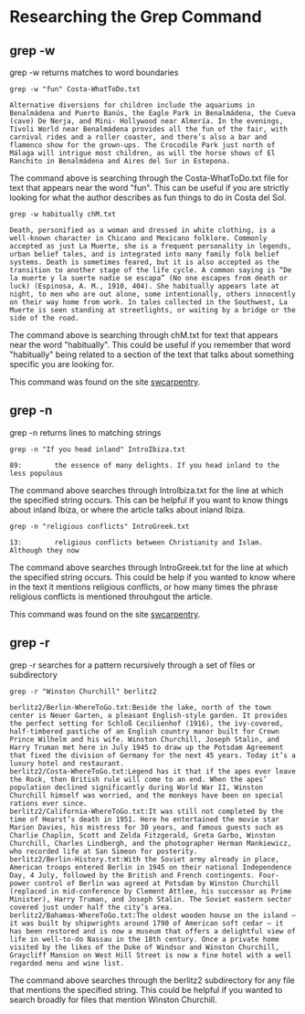 # Researching the Grep Command 

## grep -w 

grep -w returns matches to word boundaries

    grep -w "fun" Costa-WhatToDo.txt
    
    Alternative diversions for children include the aquariums in Benalmádena and Puerto Banús, the Eagle Park in Benalmádena, the Cueva (cave) De Nerja, and Mini- Hollywood near Almería. In the evenings, Tívoli World near Benalmádena provides all the fun of the fair, with carnival rides and a roller coaster, and there’s also a bar and flamenco show for the grown-ups. The Crocodile Park just north of Málaga will intrigue most children, as will the horse shows of El Ranchito in Benalmádena and Aires del Sur in Estepona.
    
The command above is searching through the Costa-WhatToDo.txt file for text that appears near the word "fun". This can be useful if you are strictly looking for what the author describes as fun things to do in Costa del Sol. 

    grep -w habitually chM.txt
    
    Death, personified as a woman and dressed in white clothing, is a well-known character in Chicano and Mexicano folklore. Commonly accepted as just La Muerte, she is a frequent personality in legends, urban belief tales, and is integrated into many family folk belief systems. Death is sometimes feared, but it is also accepted as the transition to another stage of the life cycle. A common saying is “De la muerte y la suerte nadie se escapa” (No one escapes from death or luck) (Espinosa, A. M., 1910, 404). She habitually appears late at night, to men who are out alone, some intentionally, others innocently on their way home from work. In tales collected in the Southwest, La Muerte is seen standing at streetlights, or waiting by a bridge or the side of the road.
    
The command above is searching through chM.txt for text that appears near the word "habitually". This could be useful if you remember that word "habitually" being related to a section of the text that talks about something specific you are looking for. 
    
This command was found on the site [swcarpentry](https://swcarpentry.github.io/shell-novice/07-find/index.html#:~:text=The%20grep%20command%20searches%20through).

## grep -n 

grep -n returns lines to matching strings

    grep -n "If you head inland" IntroIbiza.txt
    
    89:        the essence of many delights. If you head inland to the less populous
    
The command above searches through IntroIbiza.txt for the line at which the specified string occurs. This can be helpful if you want to know things about inland Ibiza, or where the article talks about inland Ibiza. 

    grep -n "religious conflicts" IntroGreek.txt
    
    13:        religious conflicts between Christianity and Islam. Although they now
    
The command above searches through IntroGreek.txt for the line at which the specified string occurs. This could be help if you wanted to know where in the text it mentions religious conflicts, or how many times the phrase religious conflicts is mentioned throuhgout the article.

This command was found on the site [swcarpentry](https://swcarpentry.github.io/shell-novice/07-find/index.html#:~:text=The%20grep%20command%20searches%20through).

## grep -r 

grep -r searches for a pattern recursively through a set of files or subdirectory

    grep -r "Winston Churchill" berlitz2
    
    berlitz2/Berlin-WhereToGo.txt:Beside the lake, north of the town center is Neuer Garten, a pleasant English-style garden. It provides the perfect setting for Schloß Cecilienhof (1916), the ivy-covered, half-timbered pastiche of an English country manor built for Crown Prince Wilhelm and his wife. Winston Churchill, Joseph Stalin, and Harry Truman met here in July 1945 to draw up the Potsdam Agreement that fixed the division of Germany for the next 45 years. Today it’s a luxury hotel and restaurant.
    berlitz2/Costa-WhereToGo.txt:Legend has it that if the apes ever leave the Rock, then British rule will come to an end. When the apes’ population declined significantly during World War II, Winston Churchill himself was worried, and the monkeys have been on special rations ever since.
    berlitz2/California-WhereToGo.txt:It was still not completed by the time of Hearst’s death in 1951. Here he entertained the movie star Marion Davies, his mistress for 30 years, and famous guests such as Charlie Chaplin, Scott and Zelda Fitzgerald, Greta Garbo, Winston Churchill, Charles Lindbergh, and the photographer Herman Mankiewicz, who recorded life at San Simeon for posterity.
    berlitz2/Berlin-History.txt:With the Soviet army already in place, American troops entered Berlin in 1945 on their national Independence Day, 4 July, followed by the British and French contingents. Four-power control of Berlin was agreed at Potsdam by Winston Churchill (replaced in mid-conference by Clement Attlee, his successor as Prime Minister), Harry Truman, and Joseph Stalin. The Soviet eastern sector covered just under half the city’s area.
    berlitz2/Bahamas-WhereToGo.txt:The oldest wooden house on the island — it was built by shipwrights around 1790 of American soft cedar — it has been restored and is now a museum that offers a delightful view of life in well-to-do Nassau in the 18th century. Once a private home visited by the likes of the Duke of Windsor and Winston Churchill, Graycliff Mansion on West Hill Street is now a fine hotel with a well regarded menu and wine list. 

The command above searches through the berlitz2 subdirectory for any file that mentions the specified string. This could be helpful if you wanted to search broadly for files that mention Winston Churchill. 

    
    
